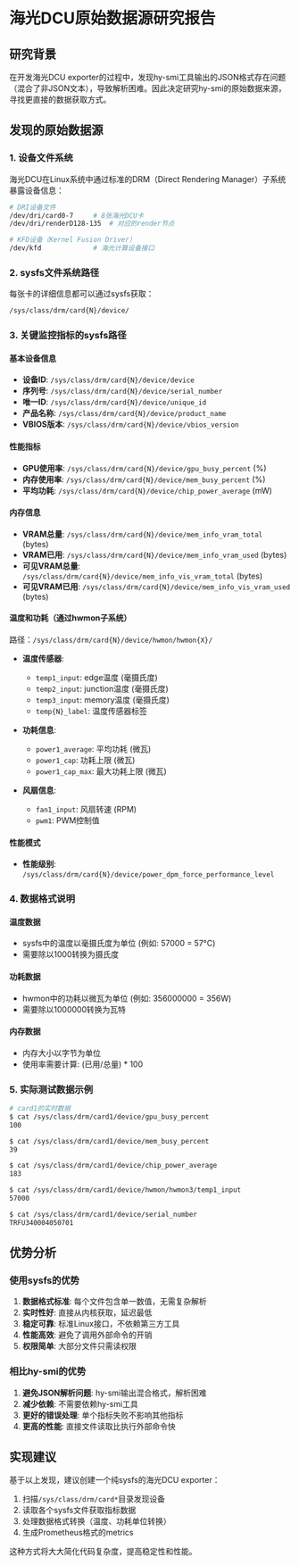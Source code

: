 # 海光DCU原始数据源研究报告

## 研究背景
在开发海光DCU exporter的过程中，发现hy-smi工具输出的JSON格式存在问题（混合了非JSON文本），导致解析困难。因此决定研究hy-smi的原始数据来源，寻找更直接的数据获取方式。

## 发现的原始数据源

### 1. 设备文件系统
海光DCU在Linux系统中通过标准的DRM（Direct Rendering Manager）子系统暴露设备信息：

```bash
# DRI设备文件
/dev/dri/card0-7     # 8张海光DCU卡
/dev/dri/renderD128-135  # 对应的render节点

# KFD设备（Kernel Fusion Driver）
/dev/kfd             # 海光计算设备接口
```

### 2. sysfs文件系统路径
每张卡的详细信息都可以通过sysfs获取：

```bash
/sys/class/drm/card{N}/device/
```

### 3. 关键监控指标的sysfs路径

#### 基本设备信息
- **设备ID**: `/sys/class/drm/card{N}/device/device`
- **序列号**: `/sys/class/drm/card{N}/device/serial_number`
- **唯一ID**: `/sys/class/drm/card{N}/device/unique_id`
- **产品名称**: `/sys/class/drm/card{N}/device/product_name`
- **VBIOS版本**: `/sys/class/drm/card{N}/device/vbios_version`

#### 性能指标
- **GPU使用率**: `/sys/class/drm/card{N}/device/gpu_busy_percent` (%)
- **内存使用率**: `/sys/class/drm/card{N}/device/mem_busy_percent` (%)
- **平均功耗**: `/sys/class/drm/card{N}/device/chip_power_average` (mW)

#### 内存信息
- **VRAM总量**: `/sys/class/drm/card{N}/device/mem_info_vram_total` (bytes)
- **VRAM已用**: `/sys/class/drm/card{N}/device/mem_info_vram_used` (bytes)
- **可见VRAM总量**: `/sys/class/drm/card{N}/device/mem_info_vis_vram_total` (bytes)
- **可见VRAM已用**: `/sys/class/drm/card{N}/device/mem_info_vis_vram_used` (bytes)

#### 温度和功耗（通过hwmon子系统）
路径：`/sys/class/drm/card{N}/device/hwmon/hwmon{X}/`

- **温度传感器**:
  - `temp1_input`: edge温度 (毫摄氏度)
  - `temp2_input`: junction温度 (毫摄氏度)  
  - `temp3_input`: memory温度 (毫摄氏度)
  - `temp{N}_label`: 温度传感器标签

- **功耗信息**:
  - `power1_average`: 平均功耗 (微瓦)
  - `power1_cap`: 功耗上限 (微瓦)
  - `power1_cap_max`: 最大功耗上限 (微瓦)

- **风扇信息**:
  - `fan1_input`: 风扇转速 (RPM)
  - `pwm1`: PWM控制值

#### 性能模式
- **性能级别**: `/sys/class/drm/card{N}/device/power_dpm_force_performance_level`

### 4. 数据格式说明

#### 温度数据
- sysfs中的温度以毫摄氏度为单位 (例如: 57000 = 57°C)
- 需要除以1000转换为摄氏度

#### 功耗数据
- hwmon中的功耗以微瓦为单位 (例如: 356000000 = 356W)
- 需要除以1000000转换为瓦特

#### 内存数据
- 内存大小以字节为单位
- 使用率需要计算: (已用/总量) * 100

### 5. 实际测试数据示例

```bash
# card1的实时数据
$ cat /sys/class/drm/card1/device/gpu_busy_percent
100

$ cat /sys/class/drm/card1/device/mem_busy_percent  
39

$ cat /sys/class/drm/card1/device/chip_power_average
183

$ cat /sys/class/drm/card1/device/hwmon/hwmon3/temp1_input
57000

$ cat /sys/class/drm/card1/device/serial_number
TRFU340004050701
```

## 优势分析

### 使用sysfs的优势
1. **数据格式标准**: 每个文件包含单一数值，无需复杂解析
2. **实时性好**: 直接从内核获取，延迟最低
3. **稳定可靠**: 标准Linux接口，不依赖第三方工具
4. **性能高效**: 避免了调用外部命令的开销
5. **权限简单**: 大部分文件只需读权限

### 相比hy-smi的优势
1. **避免JSON解析问题**: hy-smi输出混合格式，解析困难
2. **减少依赖**: 不需要依赖hy-smi工具
3. **更好的错误处理**: 单个指标失败不影响其他指标
4. **更高的性能**: 直接文件读取比执行外部命令快

## 实现建议

基于以上发现，建议创建一个纯sysfs的海光DCU exporter：

1. 扫描`/sys/class/drm/card*`目录发现设备
2. 读取各个sysfs文件获取指标数据
3. 处理数据格式转换（温度、功耗单位转换）
4. 生成Prometheus格式的metrics

这种方式将大大简化代码复杂度，提高稳定性和性能。
